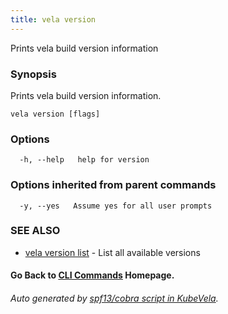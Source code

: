 ```yaml
---
title: vela version
---
```


Prints vela build version information

### Synopsis

Prints vela build version information.

```
vela version [flags]
```

### Options

```
  -h, --help   help for version
```

### Options inherited from parent commands

```
  -y, --yes   Assume yes for all user prompts
```

### SEE ALSO


* [vela version list](vela_version_list)	 - List all available versions

#### Go Back to [CLI Commands](vela) Homepage.


###### Auto generated by [spf13/cobra script in KubeVela](https://github.com/kubevela/kubevela/tree/master/hack/docgen).
